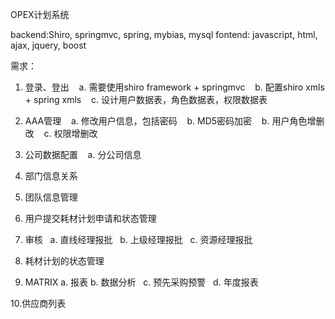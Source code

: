 OPEX计划系统

backend:Shiro, springmvc, spring, mybias, mysql
fontend: javascript, html, ajax, jquery, boost

需求：

1. 登录、登出
    a. 需要使用shiro framework + springmvc
    b. 配置shiro xmls + spring xmls
    c. 设计用户数据表，角色数据表，权限数据表
    
2. AAA管理
    a. 修改用户信息，包括密码
    b. MD5密码加密
    b. 用户角色增删改
    c. 权限增删改
    
3. 公司数据配置
    a. 分公司信息
    
4. 部门信息关系

5. 团队信息管理

6. 用户提交耗材计划申请和状态管理

7. 审核
   a. 直线经理报批
   b. 上级经理报批
   c. 资源经理报批

8. 耗材计划的状态管理

9.  MATRIX
   a. 报表
   b. 数据分析
   c. 预先采购预警
   d. 年度报表

10.供应商列表

